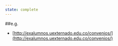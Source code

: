 ```yaml
---
state: complete
---
```

##e.g.
- [http://exalumnos.uexternado.edu.co/convenios/](http://exalumnos.uexternado.edu.co/convenios/)